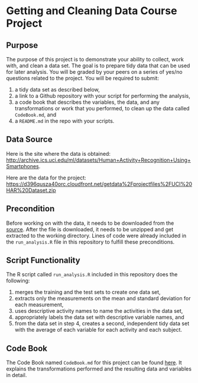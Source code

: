 # Getting and Cleaning Data Course Project

## Purpose

The purpose of this project is to demonstrate your ability to collect, work with, and clean a data set. The goal is to prepare tidy data that can be used for later analysis. You will be graded by your peers on a series of yes/no questions related to the project. You will be required to submit:

1. a tidy data set as described below,
2. a link to a Github repository with your script for performing the analysis,
3. a code book that describes the variables, the data, and any transformations or work that you performed, to clean up the data called ``CodeBook.md``, and
4. a ``README.md`` in the repo with your scripts.

## Data Source

Here is the site where the data is obtained: http://archive.ics.uci.edu/ml/datasets/Human+Activity+Recognition+Using+Smartphones. 

Here are the data for the project: https://d396qusza40orc.cloudfront.net/getdata%2Fprojectfiles%2FUCI%20HAR%20Dataset.zip

## Precondition

Before working on with the data, it needs to be downloaded from the [source](https://d396qusza40orc.cloudfront.net/getdata%2Fprojectfiles%2FUCI%20HAR%20Dataset.zip). After the file is downloaded, it needs to be unzipped and get extracted to the working directory. Lines of code were already included in the ``run_analysis.R`` file in this repository to fulfill these preconditions.

## Script Functionality

The R script called ``run_analysis.R`` included in this repository does the following:

1. merges the training and the test sets to create one data set,
2. extracts only the measurements on the mean and standard deviation for each measurement,
3. uses descriptive activity names to name the activities in the data set,
4. appropriately labels the data set with descriptive variable names, and
5. from the data set in step 4, creates a second, independent tidy data set with the average of each variable for each activity and each subject.

## Code Book

The Code Book named ``CodeBook.md`` for this project can be found [here](https://github.com/janreynevado/gettingandcleaningdata/CodeBook.md). It explains the transformations performed and the resulting data and variables in detail.
